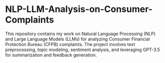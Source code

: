 # NLP-LLM-Analysis-on-Consumer-Complaints
This repository contains my work on Natural Language Processing (NLP) and Large Language Models (LLMs) for analyzing Consumer Financial Protection Bureau (CFPB) complaints. The project involves text preprocessing, topic modeling, sentiment analysis, and leveraging GPT-3.5 for summarization and feedback generation.
